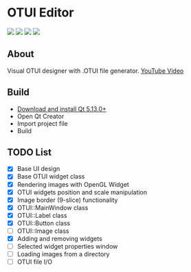 # OTUI Editor

![](https://img.shields.io/github/stars/Oen44/OTUIEditor) ![](https://img.shields.io/github/forks/Oen44/OTUIEditor) ![](https://img.shields.io/github/downloads/oen44/otuieditor/total) ![](https://img.shields.io/github/issues/Oen44/OTUIEditor)

## About

Visual OTUI designer with .OTUI file generator.
[YouTube Video](https://www.youtube.com/watch?v=CQBn6jFqhlI)

## Build

- [Download and install Qt 5.13.0+](https://www.qt.io/download-qt-installer)
- Open Qt Creator
- Import project file
- Build

## TODO List

- [x] Base UI design
- [x] Base OTUI widget class
- [x] Rendering images with OpenGL Widget
- [x] OTUI widgets position and scale manipulation
- [x] Image border (9-slice) functionality
- [X] OTUI::MainWindow class
- [X] OTUI::Label class
- [X] OTUI::Button class
- [ ] OTUI::Image class
- [x] Adding and removing widgets
- [ ] Selected widget properties window
- [ ] Loading images from a directory
- [ ] OTUI file I/O
